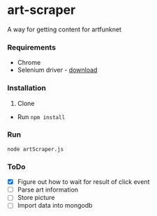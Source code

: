 # art-scraper
A way for getting content for artfunknet

### Requirements

* Chrome
* Selenium driver - [download](https://sites.google.com/a/chromium.org/chromedriver/downloads)

### Installation

1. Clone
* Run `npm install`

### Run

`node artScraper.js`

### ToDo

- [x] Figure out how to wait for result of click event
- [ ] Parse art information
- [ ] Store picture
- [ ] Import data into mongodb
